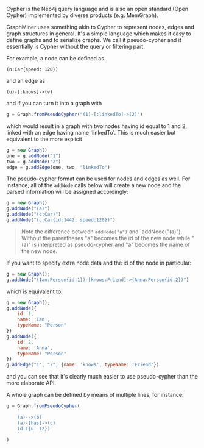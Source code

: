 Cypher is the Neo4j query language and is also an open standard (Open Cypher) implemented by diverse products (e.g. MemGraph).

GraphMiner uses something akin to Cypher to represent nodes, edges and graph structures in general. It's a simple language which makes it easy to define graphs and to serialize graphs. We call it pseudo-cypher and it essentially is Cypher without the query or filtering part.

For example, a node can be defined as

```text
(n:Car{speed: 120})
```

and an edge as

```text
(u)-[:knows]->(v)
```

and if you can turn it into a graph with

```js
g = Graph.fromPseudoCypher("(1)-[:linkedTo]->(2)")
```

which would result in a graph with two nodes having id equal to 1 and 2, linked with an edge having name 'linkedTo'. This is much easier but equivalent to the more explicit

```js
g = new Graph()
one = g.addNode("1")
two = g.addNode("2")
edge = g.addEdge(one, two, "linkedTo")
```

The pseudo-cypher format can be used for nodes and edges as well. For instance, all of the `addNode` calls below will create a new node and the parsed information will be assigned accordingly:

```js
g = new Graph()
g.addNode("(a)")
g.addNode("(c:Car)")
g.addNode("(c:Car{id:1442, speed:120})")
```

> Note the difference between `addNode("a")` and `addNode("(a)"). Without the parentheses "a" becomes the id of the new node while "(a)" is interpreted as pseudo-cypher and "a" becomes the name of the new node.

If you want to specify extra node data and the id of the node in particular:

```js
g = new Graph();
g.addNode("(Ian:Person{id:1})-[knows:Friend]->(Anna:Person{id:2})")
```

which is equivalent to:

```js
g = new Graph();
g.addNode({
    id: 1,
    name: 'Ian',
    typeName: "Person"
})
g.addNode({
    id: 2,
    name: 'Anna',
    typeName: "Person"
})
g.addEdge("1", "2", {name: 'knows', typeName: 'Friend'})
```

and you can see that it's clearly much easier to use pseudo-cypher than the more elaborate API.

A whole graph can be defined by means of multiple lines, for instance:

```js
g = Graph.fromPseudoCypher(
    `
    (a)-->(b)
    (a)-[has]->(c)
    (d:T{u: 12})
    `
)
```
